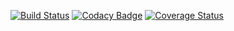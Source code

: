 [![Build Status](https://travis-ci.org/Trellorg/trellorg-api.svg?branch=config-build)](https://travis-ci.org/Trellorg/trellorg-api)
[![Codacy Badge](https://api.codacy.com/project/badge/Grade/9648a5e072954637af782a8451d4d3cc)](https://www.codacy.com/app/Trellorg/trellorg-api?utm_source=github.com&amp;utm_medium=referral&amp;utm_content=Trellorg/trellorg-api&amp;utm_campaign=Badge_Grade)
[![Coverage Status](https://coveralls.io/repos/github/Trellorg/trellorg-api/badge.svg?branch=config-build)](https://coveralls.io/github/Trellorg/trellorg-api?branch=config-build)